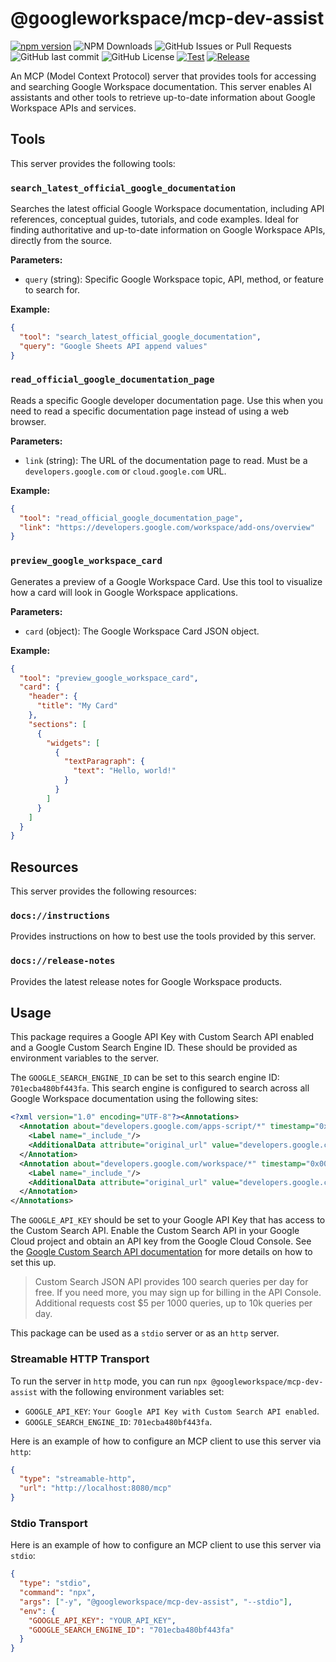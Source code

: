 # @googleworkspace/mcp-dev-assist

[![npm version](https://img.shields.io/npm/v/%40googleworkspace%2Fmcp-dev-assist)](https://www.npmjs.com/package/@googleworkspace/mcp-dev-assist)
![NPM Downloads](https://img.shields.io/npm/dm/%40googleworkspace%2Fmcp-dev-assist)
![GitHub Issues or Pull Requests](https://img.shields.io/github/issues/googleworkspace/dev-assist)
![GitHub last commit](https://img.shields.io/github/last-commit/googleworkspace/dev-assist)
![GitHub License](https://img.shields.io/github/license/googleworkspace/dev-assist)
[![Test](https://github.com/googleworkspace/dev-assist/actions/workflows/test.yml/badge.svg)](https://github.com/googleworkspace/dev-assist/actions/workflows/test.yml)
[![Release](https://github.com/googleworkspace/dev-assist/actions/workflows/release.yml/badge.svg)](https://github.com/googleworkspace/dev-assist/actions/workflows/release.yml)

An MCP (Model Context Protocol) server that provides tools for accessing and searching Google Workspace documentation. This server enables AI assistants and other tools to retrieve up-to-date information about Google Workspace APIs and services.

## Tools

This server provides the following tools:

### `search_latest_official_google_documentation`

Searches the latest official Google Workspace documentation, including API references, conceptual guides, tutorials, and code examples. Ideal for finding authoritative and up-to-date information on Google Workspace APIs, directly from the source.

**Parameters:**

- `query` (string): Specific Google Workspace topic, API, method, or feature to search for.

**Example:**

```json
{
  "tool": "search_latest_official_google_documentation",
  "query": "Google Sheets API append values"
}
```

### `read_official_google_documentation_page`

Reads a specific Google developer documentation page. Use this when you need to read a specific documentation page instead of using a web browser.

**Parameters:**

- `link` (string): The URL of the documentation page to read. Must be a `developers.google.com` or `cloud.google.com` URL.

**Example:**

```json
{
  "tool": "read_official_google_documentation_page",
  "link": "https://developers.google.com/workspace/add-ons/overview"
}
```

### `preview_google_workspace_card`

Generates a preview of a Google Workspace Card. Use this tool to visualize how a card will look in Google Workspace applications.

**Parameters:**

- `card` (object): The Google Workspace Card JSON object.

**Example:**

```json
{
  "tool": "preview_google_workspace_card",
  "card": {
    "header": {
      "title": "My Card"
    },
    "sections": [
      {
        "widgets": [
          {
            "textParagraph": {
              "text": "Hello, world!"
            }
          }
        ]
      }
    ]
  }
}
```

## Resources

This server provides the following resources:

### `docs://instructions`

Provides instructions on how to best use the tools provided by this server.

### `docs://release-notes`

Provides the latest release notes for Google Workspace products.

## Usage

This package requires a Google API Key with Custom Search API enabled and a Google Custom Search Engine ID. These should be provided as environment variables to the server.

The `GOOGLE_SEARCH_ENGINE_ID` can be set to this search engine ID: `701ecba480bf443fa`. This search engine is configured to search across all Google Workspace documentation using the following sites:

```xml
<?xml version="1.0" encoding="UTF-8"?><Annotations>
  <Annotation about="developers.google.com/apps-script/*" timestamp="0x00063584435f37fd" score="1.0">
    <Label name="_include_"/>
    <AdditionalData attribute="original_url" value="developers.google.com/apps-script/*"/>
  </Annotation>
  <Annotation about="developers.google.com/workspace/*" timestamp="0x00063480a0b76c0d" score="1.0">
    <Label name="_include_"/>
    <AdditionalData attribute="original_url" value="developers.google.com/workspace/*"/>
  </Annotation>
</Annotations>
```

The `GOOGLE_API_KEY` should be set to your Google API Key that has access to the Custom Search API. Enable the Custom Search API in your Google Cloud project and obtain an API key from the Google Cloud Console. See the [Google Custom Search API documentation](https://developers.google.com/custom-search/v1/overview) for more details on how to set this up.

> Custom Search JSON API provides 100 search queries per day for free. If you need more, you may sign up for billing in the API Console. Additional requests cost $5 per 1000 queries, up to 10k queries per day.

This package can be used as a `stdio` server or as an `http` server.

### Streamable HTTP Transport

To run the server in `http` mode, you can run `npx @googleworkspace/mcp-dev-assist` with the following environment variables set:

- `GOOGLE_API_KEY`: `Your Google API Key with Custom Search API enabled`.
- `GOOGLE_SEARCH_ENGINE_ID`: `701ecba480bf443fa`.

Here is an example of how to configure an MCP client to use this server via `http`:

```json
{
  "type": "streamable-http",
  "url": "http://localhost:8080/mcp"
}
```

### Stdio Transport

Here is an example of how to configure an MCP client to use this server via `stdio`:

```json
{
  "type": "stdio",
  "command": "npx",
  "args": ["-y", "@googleworkspace/mcp-dev-assist", "--stdio"],
  "env": {
    "GOOGLE_API_KEY": "YOUR_API_KEY",
    "GOOGLE_SEARCH_ENGINE_ID": "701ecba480bf443fa"
  }
}
```
